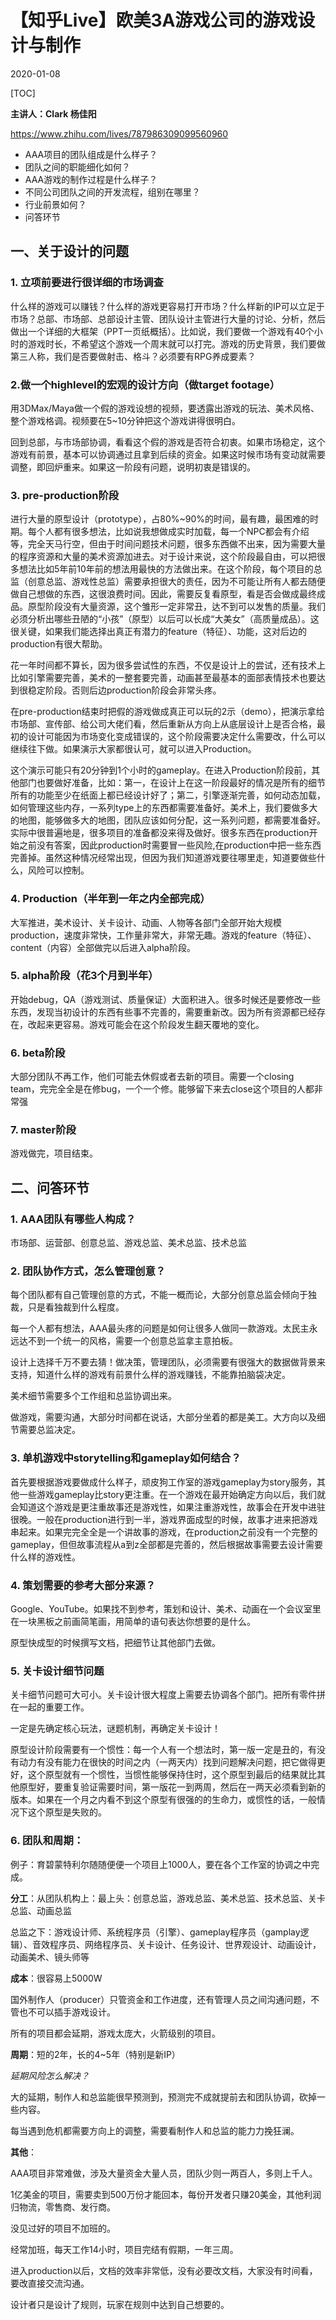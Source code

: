 # 【知乎Live】欧美3A游戏公司的游戏设计与制作
2020-01-08

[TOC]

**主讲人：Clark 杨佳阳**

https://www.zhihu.com/lives/787986309099560960

- AAA项目的团队组成是什么样子？
- 团队之间的职能细化如何？
- AAA游戏的制作过程是什么样子？
- 不同公司团队之间的开发流程，组别在哪里？
- 行业前景如何？
- 问答环节

## 一、关于设计的问题

### 1. 立项前要进行很详细的市场调查

什么样的游戏可以赚钱？什么样的游戏更容易打开市场？什么样新的IP可以立足于市场？总部、市场部、总部设计主管、团队设计主管进行大量的讨论、分析，然后做出一个详细的大框架（PPT一页纸概括）。比如说，我们要做一个游戏有40个小时的游戏时长，不希望这个游戏一个周末就可以打完。游戏的历史背景，我们要做第三人称，我们是否要做射击、格斗？必须要有RPG养成要素？

### 2.做一个highlevel的宏观的设计方向（做target footage）

用3DMax/Maya做一个假的游戏设想的视频，要透露出游戏的玩法、美术风格、整个游戏格调。视频要在5~10分钟把这个游戏讲得很明白。

回到总部，与市场部协调，看看这个假的游戏是否符合初衷。如果市场稳定，这个游戏有前景，基本可以协调通过且拿到后续的资金。如果这时候市场有变动就需要调整，即回炉重来。如果这一阶段有问题，说明初衷是错误的。

### 3. pre-production阶段

进行大量的原型设计（prototype），占80%~90%的时间，最有趣，最困难的时期。每个人都有很多想法，比如说我想做成实时加载，每一个NPC都会有介绍等，完全天马行空，但由于时间问题技术问题，很多东西做不出来，因为需要大量的程序资源和大量的美术资源加进去。对于设计来说，这个阶段最自由，可以把很多想法比如5年前10年前的想法用最快的方法做出来。在这个阶段，每个项目的总监（创意总监、游戏性总监）需要承担很大的责任，因为不可能让所有人都去随便做自己想做的东西，这很浪费时间。因此，需要反复看原型，看是否会做成最终成品。原型阶段没有大量资源，这个雏形一定非常丑，达不到可以发售的质量。我们必须分析出哪些丑陋的“小孩”（原型）以后可以长成“大美女”（高质量成品）。这很关键，如果我们能选择出真正有潜力的feature（特征）、功能，这对后边的production有很大帮助。

花一年时间都不算长，因为很多尝试性的东西，不仅是设计上的尝试，还有技术上比如引擎需要完善，美术的一整套要完善，动画甚至最基本的面部表情技术也要达到很稳定阶段。否则后边production阶段会非常头疼。

在pre-production结束时把假的游戏做成真正可以玩的2示（demo），把演示拿给市场部、宣传部、给公司大佬们看，然后重新从方向上从底层设计上是否合格，最初的设计可能因为市场变化变成错误的，这个阶段需要决定什么需要改，什么可以继续往下做。如果演示大家都很认可，就可以进入Production。

这个演示可能只有20分钟到1个小时的gameplay。在进入Production阶段前，其他部门也要做好准备，比如：第一，在设计上在这一阶段最好的情况是所有的细节所有的功能至少在纸面上都已经设计好了；第二，引擎逐渐完善，如何动态加载，如何管理这些内存，一系列type上的东西都需要准备好。美术上，我们要做多大的地图，能够做多大的地图，团队应该如何分配，这一系列问题，都需要准备好。实际中很普遍地是，很多项目的准备都没来得及做好。很多东西在production开始之前没有答案，因此production时需要冒一些风险,在production中把一些东西完善掉。虽然这种情况经常出现，但因为我们知道游戏要往哪里走，知道要做些什么，风险可以控制。

### 4. Production（半年到一年之内全部完成）

大军推进，美术设计、关卡设计、动画、人物等各部门全部开始大规模production，速度非常快，工作量非常大，非常无趣。游戏的feature（特征）、content（内容）全部做完以后进入alpha阶段。

### 5. alpha阶段（花3个月到半年）

开始debug，QA（游戏测试、质量保证）大面积进入。很多时候还是要修改一些东西，发现当初设计的东西有些事不完善的，需要重新改。因为所有资源都已经存在，改起来更容易。游戏可能会在这个阶段发生翻天覆地的变化。

### 6. beta阶段

大部分团队不再工作，他们可能去休假或者去新的项目。需要一个closing team，完完全全是在修bug，一个一个修。能够留下来去close这个项目的人都非常强

### 7. master阶段

游戏做完，项目结束。

## 二、问答环节

### 1. AAA团队有哪些人构成？

市场部、运营部、创意总监、游戏总监、美术总监、技术总监

### 2. 团队协作方式，怎么管理创意？

每个团队都有自己管理创意的方式，不能一概而论，大部分创意总监会倾向于独裁，只是看独裁到什么程度。

每一个人都有想法，AAA最头疼的问题是如何让很多人做同一款游戏。太民主永远达不到一个统一的风格，需要一个创意总监拿主意拍板。

设计上选择千万不要去猜！做决策，管理团队，必须需要有很强大的数据做背景来支持，知道什么样的游戏有前景什么样的游戏赚钱，不能靠拍脑袋决定。

美术细节需要多个工作组和总监协调出来。

做游戏，需要沟通，大部分时间都在说话，大部分坐着的都是美工。大方向以及细节需要总监决定。

### 3. 单机游戏中storytelling和gameplay如何结合？

首先要根据游戏要做成什么样子，顽皮狗工作室的游戏gameplay为story服务，其他一些游戏gameplay比story更注重。在一个游戏在最开始确定方向以后，我们就会知道这个游戏是更注重故事还是游戏性，如果注重游戏性，故事会在开发中进驻很晚。一般在production进行到一半，游戏界面成型的时候，故事才进来把游戏串起来。如果完完全全是一个讲故事的游戏，在production之前没有一个完整的gameplay，但但故事流程从a到z全部都是完善的，然后根据故事需要去设计需要什么样的游戏性。

### 4. 策划需要的参考大部分来源？

Google、YouTube。如果找不到参考，策划和设计、美术、动画在一个会议室里在一块黑板之前画简笔画，用简单的语句表达你想要的是什么。

原型快成型的时候撰写文档，把细节让其他部门去做。

### 5. 关卡设计细节问题

关卡细节问题可大可小。关卡设计很大程度上需要去协调各个部门。把所有零件拼在一起的重要工作。

一定是先确定核心玩法，谜题机制，再确定关卡设计！

原型设计阶段需要有一个惯性：每一个人有一个想法时，第一版一定是丑的，有没有动力有没有能力在很快的时间之内（一两天内）找到问题解决问题，把它做得更好，这个原型就有一个惯性，当惯性能够保持住时，这个原型到最后的结果就比其他原型好，要重复验证需要时间，第一版花一到两周，然后在一两天必须看到新的版本。如果在一个月之内看不到这个原型有很强的的生命力，或惯性的话，一般情况下这个原型是失败的。

### 6. 团队和周期：

例子：育碧蒙特利尔随随便便一个项目上1000人，要在各个工作室的协调之中完成。

**分工**：从团队机构上：最上头：创意总监，游戏总监、美术总监、技术总监、关卡总监、动画总监

总监之下：游戏设计师、系统程序员（引擎）、gameplay程序员（gamplay逻辑）、音效程序员、网络程序员、关卡设计、任务设计、世界观设计、动画设计，动画美术、镜头师等

**成本**：很容易上5000W

国外制作人（producer）只管资金和工作进度，还有管理人员之间沟通问题，不管也不可以插手游戏设计。

所有的项目都会延期，游戏太庞大，火箭级别的项目。

**周期**：短的2年，长的4~5年（特别是新IP）

*延期风险怎么解决？*

大的延期，制作人和总监能很早预测到，预测完不成就提前去和团队协调，砍掉一些内容。

每当遇到危机都需要方向上的调整，需要看制作人和总监的能力力挽狂澜。

**其他**：

AAA项目非常难做，涉及大量资金大量人员，团队少则一两百人，多则上千人。

1亿美金的项目，需要卖到500万份才能回本，每份开发者只赚20美金，其他利润归物流，零售商、发行商。

没见过好的项目不加班的。

经常加班，每天工作14小时，项目完结有假期，一年三周。

进入production以后，文档的效率非常低，没有必要改文档，大家没有时间看，要改直接交流沟通。

设计者只是设计了规则，玩家在规则中达到自己想要的。

